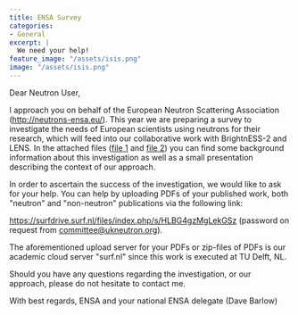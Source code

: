 ```yaml
---
title: ENSA Survey
categories:
- General
excerpt: | 
  We need your help!
feature_image: "/assets/isis.png"
image: "/assets/isis.png" 
---
```


Dear Neutron User,
 
I approach you on behalf of the European Neutron Scattering Association (http://neutrons-ensa.eu/). 
This year we are preparing a survey to investigate the needs of European scientists using neutrons for their research, which will feed into our collaborative work with BrightnESS-2 and LENS. 
In the attached files ([file 1](./../assets/ensa_1.pdf) and [file 2](./../ensa_2.pdf)) you can find some background information about this investigation as well as a small presentation describing the context of our approach.
 
In order to ascertain the success of the investigation, we would like to ask for your help. 
You can help by uploading PDFs of your published work, both "neutron" and "non-neutron" publications via the following link:
 
https://surfdrive.surf.nl/files/index.php/s/HLBG4gzMgLekGSz (password on request from committee@ukneutron.org).
 
The aforementioned upload server for your PDFs or zip-files of PDFs is our academic cloud server "surf.nl" since this work is executed at TU Delft, NL.
 
Should you have any questions regarding the investigation, or our approach, please do not hesitate to contact me.
 
With best regards,
ENSA and your national ENSA delegate (Dave Barlow)

